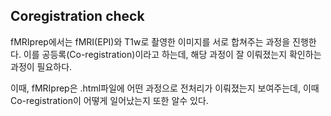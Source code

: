 ## Coregistration check

fMRIprep에서는 fMRI(EPI)와 T1w로 촬영한 이미지를 서로 합쳐주는 과정을 진행한다. 이를 공등록(Co-registration)이라고 하는데, 해당 과정이 잘 이뤄졌는지 확인하는 과정이 필요하다.

이때, fMRIprep은 .html파일에 어떤 과정으로 전처리가 이뤄졌는지 보여주는데, 이때 Co-registration이 어떻게 일어났는지 또한 알수 있다.

